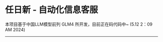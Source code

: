 # 任日新 - 自动化信息客服

本项目基于中国LLM模型前列 GLM4 所开发，目前正在码代码中~
(5.12 2：09 AM 2024)

---

<!--自步入信息化时代以来，决策的效率相较于蛮荒时期呈指数级增长。越来越多的信息就像浪潮一样冲洗着我们的社会  -->

<!-- 风云变幻，谁人能在浪潮中冲浪。天下逐鹿，众生如何不能一试锋芒  -->

<!--本项目立足于现在的LLM技术，志在为天下英杰破除障壁，打破往日的蝇营狗苟，让现在的这个靠信息差割韭菜的草台班子社会能早点进化  -->
 
<!-- 信息是信息时代的食粮，学习是信息时代的目光，  -->

<!-- 本项目将持续更新，希望诸位能够在使用本项目后，真正开始进行天下英豪之间的争斗吧   -->

